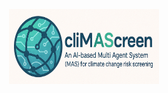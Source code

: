<p align="center">
  <img src="https://github.com/JGrassi97/cliMAScreen/blob/main/img/logo_chatgpt.png?raw=true" width="240" height="120">
</p>